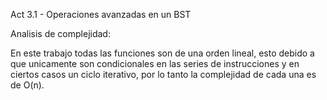 Act 3.1 - Operaciones avanzadas en un BST

Analisis de complejidad:

En este trabajo todas las funciones son de una orden lineal, esto debido a que unicamente son condicionales en las series de instrucciones y en ciertos casos un ciclo iterativo, por lo tanto la complejidad de cada una es de O(n).
